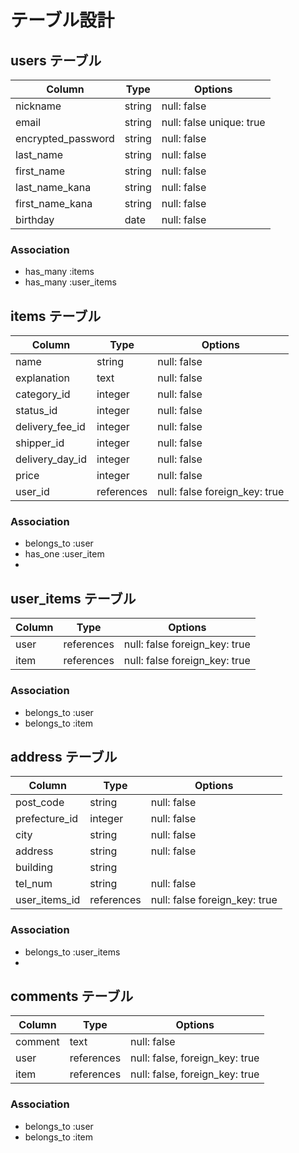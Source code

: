 # テーブル設計

## users テーブル

| Column             | Type       | Options                       |
| ------------------ | ---------- | ----------------------------- |
| nickname           | string     | null: false                   |
| email              | string     | null: false unique: true      |
| encrypted_password | string     | null: false                   |
| last_name          | string     | null: false                   |
| first_name         | string     | null: false                   |
| last_name_kana     | string     | null: false                   |
| first_name_kana    | string     | null: false                   |
| birthday           | date       | null: false                   |


### Association

- has_many   :items
- has_many   :user_items



## items テーブル

| Column           | Type       | Options                       |
| ---------------- | ---------- | ----------------------------- |
| name             | string     | null: false                   |
| explanation      | text       | null: false                   |
| category_id      | integer    | null: false                   |
| status_id        | integer    | null: false                   |
| delivery_fee_id  | integer    | null: false                   |
| shipper_id       | integer    | null: false                   |
| delivery_day_id  | integer    | null: false                   |
| price            | integer    | null: false                   |
| user_id          | references | null: false foreign_key: true |


### Association

- belongs_to :user
- has_one    :user_item
- 



## user_items テーブル

| Column           | Type       | Options                       |
| ---------------- | ---------- | ----------------------------- |
| user             | references | null: false foreign_key: true |
| item             | references | null: false foreign_key: true |


### Association

- belongs_to :user
- belongs_to :item




## address テーブル

| Column           | Type       | Options                       |
| ---------------- | ---------- | ----------------------------- |
| post_code        | string     | null: false                   |
| prefecture_id    | integer    | null: false                   |
| city             | string     | null: false                   |
| address          | string     | null: false                   |
| building         | string     |                               |
| tel_num          | string     | null: false                   |
| user_items_id    | references | null: false foreign_key: true |

### Association

- belongs_to :user_items
-  







## comments テーブル

| Column    | Type       | Options                        |
| --------- | ---------- | ------------------------------ |
| comment   | text       | null: false                    |
| user      | references | null: false, foreign_key: true |
| item      | references | null: false, foreign_key: true |


### Association

- belongs_to :user
- belongs_to :item
